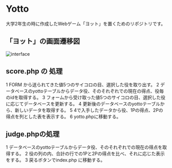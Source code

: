 # Yotto
大学2年生の時に作成したWebゲーム「ヨット」を置くためのリポジトリです。
## 「ヨット」の画面遷移図
![interface](https://github.com/KakinokiKanta/Yotto/assets/105735727/0c47d83d-8cb5-4d8b-b9c4-b95234ae9809)
## score.php の 処理
1 FORM から送られてきた値5つのサイコロの目、選択した役を取り出す。
2 データベースのyottoテーブルからデータ役、そのそれぞれでの現在の得点、役毎のidを取得する。
3 フォームから受け取った値5つのサイコロの目、選択した役に応じてデータベースを更新する。
4 更新後のデータベースのyottoテーブルから、新しいデータを取得する。
5 4で入手したデータから役、1Pの得点、2Pの得点を列とした表を表示する。
6 yotto.phpに移動する。
## judge.phpの処理
1 データベースのyottoテーブルからデータ役、そのそれぞれでの現在の得点を取得する。
2 役の列の内、合計の行での1Pと2Pの得点を比べ、それに応じた表示をする。
3 戻るボタンでindex.php に移動する。
